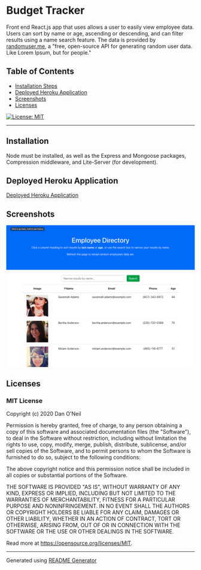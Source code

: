 # Budget Tracker
Front end React.js app that uses allows a user to easily view employee data. Users can sort by name or age, ascending or descending, and can filter results using a name search feature. The data is provided by [randomuser.me](https://randomuser.me/), a "free, open-source API for generating random user data. Like Lorem Ipsum, but for people."


## Table of Contents
- [Installation Steps](#installation)
- [Deployed Heroku Application](#deployed-application)
- [Screenshots](#screenshots)
- [Licenses](#licenses)

[![License: MIT](https://img.shields.io/badge/License-MIT-yellow.svg)](https://opensource.org/licenses/MIT)

---
## Installation 
Node must be installed, as well as the Express and Mongoose packages, Compression middleware, and Lite-Server (for development).

## Deployed Heroku Application
[Deployed Heroku Application](https://dandandanoneil-budget-tracker.herokuapp.com/)

## Screenshots
![Budget Tracker Screenshot](./public/assets/images/screenshot.png)

## Licenses
### MIT License

Copyright (c) 2020 Dan O'Neil

Permission is hereby granted, free of charge, to any person obtaining a copy of this software and associated documentation files (the "Software"), to deal in the Software without restriction, including without limitation the rights to use, copy, modify, merge, publish, distribute, sublicense, and/or sell copies of the Software, and to permit persons to whom the Software is furnished to do so, subject to the following conditions:

The above copyright notice and this permission notice shall be included in all copies or substantial portions of the Software.

THE SOFTWARE IS PROVIDED "AS IS", WITHOUT WARRANTY OF ANY KIND, EXPRESS OR IMPLIED, INCLUDING BUT NOT LIMITED TO THE WARRANTIES OF MERCHANTABILITY, FITNESS FOR A PARTICULAR PURPOSE AND NONINFRINGEMENT. IN NO EVENT SHALL THE AUTHORS OR COPYRIGHT HOLDERS BE LIABLE FOR ANY CLAIM, DAMAGES OR OTHER LIABILITY, WHETHER IN AN ACTION OF CONTRACT, TORT OR OTHERWISE, ARISING FROM, OUT OF OR IN CONNECTION WITH THE SOFTWARE OR THE USE OR OTHER DEALINGS IN THE SOFTWARE.

Read more at <https://opensource.org/licenses/MIT>.

---
Generated using [README Generator](https://github.com/dandandanoneil/readme-generator)
